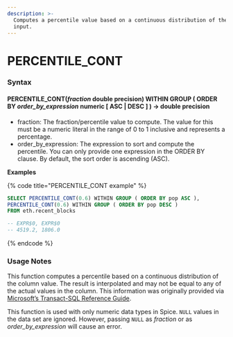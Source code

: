 ```yaml
---
description: >-
  Computes a percentile value based on a continuous distribution of the column
  input.
---
```


# PERCENTILE\_CONT

### Syntax <a href="#syntax" id="syntax"></a>

#### PERCENTILE\_CONT(_fraction_ double precision) WITHIN GROUP ( ORDER BY _order\_by\_expression_ numeric \[ ASC | DESC ] ) → double precision <a href="#percentile_contfraction-double-precision-within-group--order-by-order_by_expression-numeric--asc--de" id="percentile_contfraction-double-precision-within-group--order-by-order_by_expression-numeric--asc--de"></a>

* fraction: The fraction/percentile value to compute. The value for this must be a numeric literal in the range of 0 to 1 inclusive and represents a percentage.
* order\_by\_expression: The expression to sort and compute the percentile. You can only provide one expression in the ORDER BY clause. By default, the sort order is ascending (ASC).

**Examples**

{% code title="PERCENTILE_CONT example" %}
```sql
SELECT PERCENTILE_CONT(0.6) WITHIN GROUP ( ORDER BY pop ASC ),
PERCENTILE_CONT(0.6) WITHIN GROUP ( ORDER BY pop DESC )
FROM eth.recent_blocks 

-- EXPR$0, EXPR$0
-- 4519.2, 1806.0
```
{% endcode %}

### Usage Notes <a href="#usage-notes" id="usage-notes"></a>

This function computes a percentile based on a continuous distribution of the column value. The result is interpolated and may not be equal to any of the actual values in the column. This information was originally provided via [Microsoft’s Transact-SQL Reference Guide](https://bit.ly/3n1NXEz).

This function is used with only numeric data types in Spice. `NULL` values in the data set are ignored. However, passing `NULL` as _fraction_ or as _order\_by\_expression_ will cause an error.
